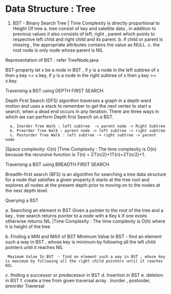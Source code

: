 # Data Structure : Tree

1. BST - Binary Search Tree | Time Complexity is directly proportional to Height Of tree
   a. tree consist of key and satellite data , in addition to previous values it also consists of left, right , parent
   which points to respective left child and right child and its parent.
   b. if child or parent is missing , the appropriate attributes contains the value as NULL.
   c. the root node is only node whose parent is NIL

Representation of BST : refer TreeNode.java

BST-property
let x be a node in BST , if y is a node in the left subtree of x then y.key <= x.key,
if y is a node in the right subtree of x then y.key >= x.key.

Traversing a BST using DEPTH FIRST SEARCH.

  Depth First Search (DFS) algorithm traverses a graph in a depth ward motion and uses a stack to remember
  to get the next vertex to start a search, when a dead end occurs in any iteration.
  There are three ways in which we can perform Depth first Search on a BST.

      a. Inorder Tree Walk : left subtree  -> parent node -> Right Subtree
      b. Preorder Tree Walk : parent node -> left subtree -> right subtree
      c. Postorder Tree Walk : left subtree -> right subtree -> parent node

  |Space complexity: O(n)
  |Time Complexity : The time complexity is O(n) because the recursive function is
            T(n) = 2T(n/2)+1T(n)=2T(n/2)+1.

Traversing a BST using BREADTH FIRST SEARCH

Breadth-first search (BFS) is an algorithm for searching a tree data structure for a node that satisfies
a given property.It starts at the tree root and explores all nodes at the present depth prior to moving
on to the nodes at the next depth level.

Querying a BST

a. Searching an element in BST
Given a pointer to the root of the tree and a key ,
tree search returns pointer to a node with a Key k if one exists otherwise returns NIL
|Time Complexity : The time complexity is O(h)  where h is height of the tree

b. Finding a MIN and MAX of BST
Minimum Value In BST - find an element such a way in BST , whose key is minimum by following
all the left child pointers until it reaches NIL

     Maximum Value In BST  - find an element such a way in BST , whose key is maximum by following all the right child pointers until it reaches NIL

c. finding a successor or predecessor in BST
d. Insertion in BST
e. deletion in BST
f. create a tree from given traversal array . Inorder , postorder, preorder Traversal
